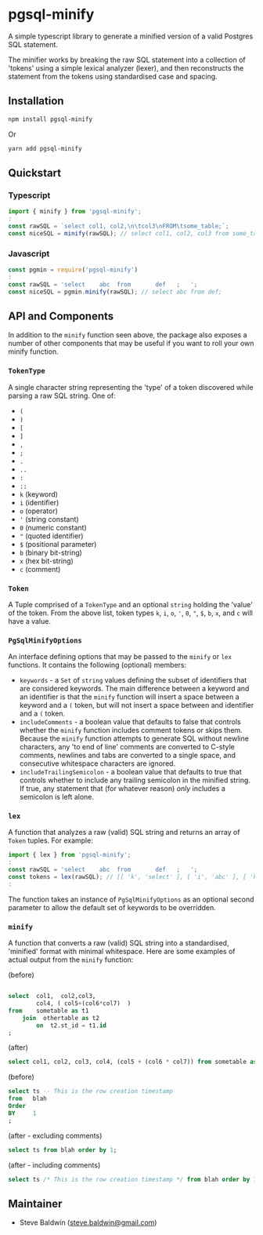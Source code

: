 # pgsql-minify

A simple typescript library to generate a minified version of a valid Postgres SQL statement.

The minifier works by breaking the raw SQL statement into a collection of 'tokens' using a simple lexical analyzer (lexer), and then reconstructs the statement from the tokens using standardised case and spacing.

## Installation

```sh
npm install pgsql-minify
```

Or

```sh
yarn add pgsql-minify
```

## Quickstart

### Typescript

```typescript
import { minify } from 'pgsql-minify';
:
const rawSQL = `select col1, col2,\n\tcol3\nFROM\tsome_table;`;
const niceSQL = minify(rawSQL); // select col1, col2, col3 from some_table;
```

### Javascript

```javascript
const pgmin = require('pgsql-minify')
:
const rawSQL = 'select    abc  from       def   ;   ';
const niceSQL = pgmin.minify(rawSQL); // select abc from def;
```

## API and Components

In addition to the `minify` function seen above, the package also exposes a number of other components that may be useful if you want to roll your own minify function.

### `TokenType`

A single character string representing the 'type' of a token discovered while parsing a raw SQL string. One of:

- `(`
- `)`
- `[`
- `]`
- `,`
- `;`
- `.`
- `..`
- `:`
- `::`
- `k` (keyword)
- `i` (identifier)
- `o` (operator)
- `'` (string constant)
- `0` (numeric constant)
- `"` (quoted identifier)
- `$` (positional parameter)
- `b` (binary bit-string)
- `x` (hex bit-string)
- `c` (comment)

### `Token`

A Tuple comprised of a `TokenType` and an optional `string` holding the 'value' of the token. From the above list, token types `k`, `i`, `o`, `'`, `0`, `"`, `$`, `b`, `x`, and `c` will have a value.

### `PgSqlMinifyOptions`

An interface defining options that may be passed to the `minify` or `lex` functions. It contains the following (optional) members:

- `keywords` - a `Set` of `string` values defining the subset of identifiers that are considered keywords. The main difference between a keyword and an identifier is that the `minify` function will insert a space between a keyword and a `(` token, but will not insert a space between and identifier and a `(` token.
- `includeComments` - a boolean value that defaults to false that controls whether the `minify` function includes comment tokens or skips them. Because the `minify` function attempts to generate SQL without newline characters, any 'to end of line' comments are converted to C-style comments, newlines and tabs are converted to a single space, and consecutive whitespace characters are ignored.
- `includeTrailingSemicolon` - a boolean value that defaults to true that controls whether to include any trailing semicolon in the minified string. If true, any statement that (for whatever reason) _only_ includes a semicolon is left alone.

### `lex`

A function that analyzes a raw (valid) SQL string and returns an array of `Token` tuples. For example:

```typescript
import { lex } from 'pgsql-minify';
:
const rawSQL = 'select    abc  from       def   ;   ';
const tokens = lex(rawSQL); // [[ 'k', 'select' ], [ 'i', 'abc' ], [ 'k', 'from' ], [ 'i', 'def' ], [ ';' ]]
:
```

The function takes an instance of `PgSqlMinifyOptions` as an optional second parameter to allow the default set of keywords
to be overridden.

### `minify`

A function that converts a raw (valid) SQL string into a standardised, 'minified' format with minimal whitespace. Here are
some examples of actual output from the `minify` function:

(before)

```sql

select  col1,  col2,col3,
        col4, ( col5+(col6*col7)  )
from    sometable as t1
    join  othertable as t2
        on  t2.st_id = t1.id
;
```

(after)

```sql
select col1, col2, col3, col4, (col5 + (col6 * col7)) from sometable as t1 join othertable as t2 on t2.st_id = t1.id;
```

(before)

```sql
select ts -- This is the row creation timestamp
from   blah
Order
BY     1
;
```

(after - excluding comments)

```sql
select ts from blah order by 1;
```

(after - including comments)

```sql
select ts /* This is the row creation timestamp */ from blah order by 1;
```

## Maintainer

- Steve Baldwin (<steve.baldwin@gmail.com>)
